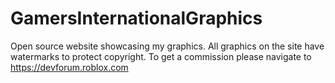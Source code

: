 # GamersInternationalGraphics
Open source website showcasing my graphics. All graphics on the site have watermarks to protect copyright. To get a commission please navigate to https://devforum.roblox.com
